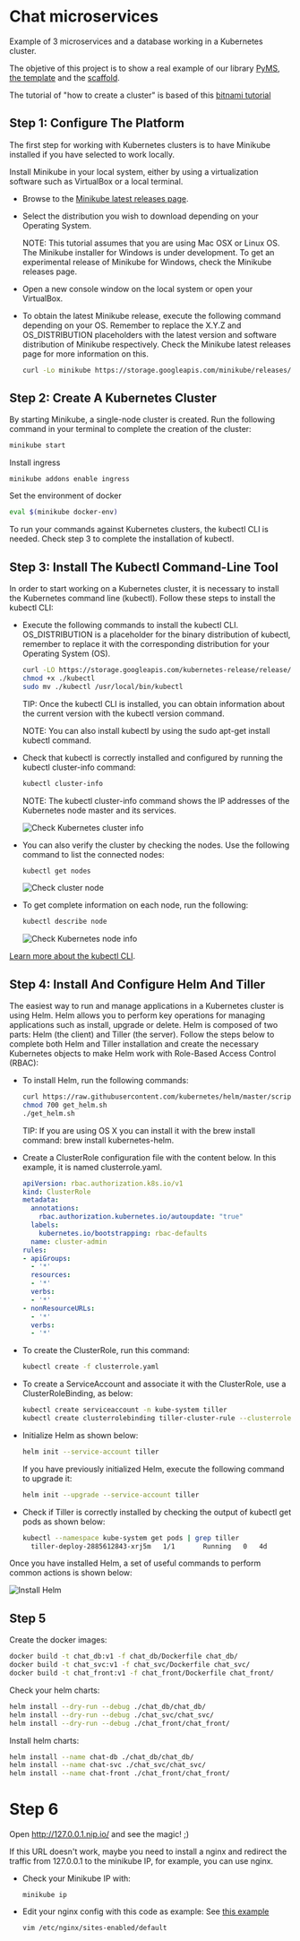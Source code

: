 # Chat microservices

Example of 3 microservices and a database working in a Kubernetes cluster.

The objetive of this project is to show a real example of our library [PyMS](https://github.com/python-microservices/pyms),
 [the template](https://github.com/python-microservices/microservices-template) and
the [scaffold](https://github.com/python-microservices/microservices-scaffold).

The tutorial of "how to create a cluster" is based of this [bitnami tutorial](https://docs.bitnami.com/kubernetes/get-started-kubernetes/)


## Step 1: Configure The Platform
The first step for working with Kubernetes clusters is to have Minikube installed if you have selected to work locally.

Install Minikube in your local system, either by using a virtualization software such as VirtualBox or a local terminal.

* Browse to the [Minikube latest releases page](https://github.com/kubernetes/minikube/releases).

* Select the distribution you wish to download depending on your Operating System.

  NOTE: This tutorial assumes that you are using Mac OSX or Linux OS. The Minikube installer for Windows is under development. To get an experimental release of Minikube for Windows, check the Minikube releases page.

* Open a new console window on the local system or open your VirtualBox.

* To obtain the latest Minikube release, execute the following command depending on your OS. Remember to replace the X.Y.Z and OS_DISTRIBUTION placeholders with the latest version and software distribution of Minikube respectively. Check the Minikube latest releases page for more information on this.

  ```bash
  curl -Lo minikube https://storage.googleapis.com/minikube/releases/vX.Y.Z/minikube-OS_DISTRIBUTION-amd64 && chmod +x minikube && sudo mv minikube /usr/local/bin/
  ```

## Step 2: Create A Kubernetes Cluster
By starting Minikube, a single-node cluster is created. Run the following command in your terminal to complete the creation of the cluster:

```bash
minikube start
```


Install ingress

```
minikube addons enable ingress
```

Set the environment of docker
```bash
eval $(minikube docker-env)
```

To run your commands against Kubernetes clusters, the kubectl CLI is needed. Check step 3 to complete the installation of kubectl.


## Step 3: Install The Kubectl Command-Line Tool
In order to start working on a Kubernetes cluster, it is necessary to install the Kubernetes command line (kubectl). Follow these steps to install the kubectl CLI:

* Execute the following commands to install the kubectl CLI. OS_DISTRIBUTION is a placeholder for the binary distribution of kubectl, remember to replace it with the corresponding distribution for your Operating System (OS).

  ```bash
  curl -LO https://storage.googleapis.com/kubernetes-release/release/$(curl -s https://storage.googleapis.com/kubernetes-release/release/stable.txt)/bin/OS_DISTRIBUTION/amd64/kubectl
  chmod +x ./kubectl
  sudo mv ./kubectl /usr/local/bin/kubectl
  ```
  
  TIP: Once the kubectl CLI is installed, you can obtain information about the current version with the kubectl version command.

  NOTE: You can also install kubectl by using the sudo apt-get install kubectl command.

* Check that kubectl is correctly installed and configured by running the kubectl cluster-info command:

  ```bash
  kubectl cluster-info
  ```
  
  NOTE: The kubectl cluster-info command shows the IP addresses of the Kubernetes node master and its services.

  ![Check Kubernetes cluster info](https://docs.bitnami.com/images/img/platforms/kubernetes/k8-tutorial-31.png)

* You can also verify the cluster by checking the nodes. Use the following command to list the connected nodes:
  
  ```bash
  kubectl get nodes
  ```
  ![Check cluster node](https://docs.bitnami.com/images/img/platforms/kubernetes/k8-tutorial-32-single.png)


* To get complete information on each node, run the following:

  ```bash
  kubectl describe node
  ```
  ![Check Kubernetes node info](https://docs.bitnami.com/images/img/platforms/kubernetes/k8-tutorial-33.png)


[Learn more about the kubectl CLI](https://kubernetes.io/docs/user-guide/kubectl-overview/).

## Step 4: Install And Configure Helm And Tiller
The easiest way to run and manage applications in a Kubernetes cluster is using Helm. Helm allows you to perform key operations for managing applications such as install, upgrade or delete. Helm is composed of two parts: Helm (the client) and Tiller (the server). Follow the steps below to complete both Helm and Tiller installation and create the necessary Kubernetes objects to make Helm work with Role-Based Access Control (RBAC):

* To install Helm, run the following commands:

  ```bash
  curl https://raw.githubusercontent.com/kubernetes/helm/master/scripts/get > get_helm.sh
  chmod 700 get_helm.sh
  ./get_helm.sh
  ```
  
  TIP: If you are using OS X you can install it with the brew install command: brew install kubernetes-helm.

* Create a ClusterRole configuration file with the content below. In this example, it is named clusterrole.yaml.

  ```yaml
  apiVersion: rbac.authorization.k8s.io/v1
  kind: ClusterRole
  metadata:
    annotations:
      rbac.authorization.kubernetes.io/autoupdate: "true"
    labels:
      kubernetes.io/bootstrapping: rbac-defaults
    name: cluster-admin
  rules:
  - apiGroups:
    - '*'
    resources:
    - '*'
    verbs:
    - '*'
  - nonResourceURLs:
    - '*'
    verbs:
    - '*'
  ```

* To create the ClusterRole, run this command:

  ```bash
  kubectl create -f clusterrole.yaml
  ```
  
* To create a ServiceAccount and associate it with the ClusterRole, use a ClusterRoleBinding, as below:

  ```bash
  kubectl create serviceaccount -n kube-system tiller
  kubectl create clusterrolebinding tiller-cluster-rule --clusterrole=cluster-admin --serviceaccount=kube-system:tiller
  ```

* Initialize Helm as shown below:

  ```bash
  helm init --service-account tiller
  ```
  If you have previously initialized Helm, execute the following command to upgrade it:

  ```bash
  helm init --upgrade --service-account tiller
  ```
* Check if Tiller is correctly installed by checking the output of kubectl get pods as shown below:

  ```bash
  kubectl --namespace kube-system get pods | grep tiller
    tiller-deploy-2885612843-xrj5m   1/1       Running   0   4d
  ```

Once you have installed Helm, a set of useful commands to perform common actions is shown below:

![Install Helm](https://docs.bitnami.com/images/img/platforms/kubernetes/k8-tutorial-41.png)

## Step 5

Create the docker images:

  ```bash
  docker build -t chat_db:v1 -f chat_db/Dockerfile chat_db/
  docker build -t chat_svc:v1 -f chat_svc/Dockerfile chat_svc/
  docker build -t chat_front:v1 -f chat_front/Dockerfile chat_front/

  ```
  
Check your helm charts:

  ```bash
  helm install --dry-run --debug ./chat_db/chat_db/
  helm install --dry-run --debug ./chat_svc/chat_svc/
  helm install --dry-run --debug ./chat_front/chat_front/
  ```

Install helm charts:

  ```bash
  helm install --name chat-db ./chat_db/chat_db/
  helm install --name chat-svc ./chat_svc/chat_svc/
  helm install --name chat-front ./chat_front/chat_front/
  ```

# Step 6

Open http://127.0.0.1.nip.io/ and see the magic! ;)

If this URL doesn't work, maybe you need to install a nginx and redirect the traffic from 127.0.0.1 to the minikube IP,
for example, you can use nginx.


- Check your Minikube IP with:
  ```
  minikube ip
  ```
- Edit your nginx config with this code as example: See [this example](nginx_example_conf)
  ```
  vim /etc/nginx/sites-enabled/default
  ```

